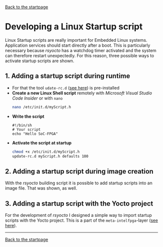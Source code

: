 [Back to the startpage](https://github.com/robseb/rsyocto)

# Developing a Linux Startup script
Linux Startup scripts are really important for Embedded Linux systems. 
Application services should start directly after a boot. This is particularly necessary because *rsyocto* has a watchdog timer activated and the system can therefore restart unexpectedly.
For this reason, three possible ways to activate startup scripts are shown.

## 1. Adding a startup script during runtime
* For that the tool `udate-rc.d` ([see here](http://manpages.ubuntu.com/manpages/bionic/man8/update-rc.d.8.html)) is pre-installed
* **Create a new Linux Shell script** remotely with *Microsoft Visual Studio Code Insider* or with `nano`
  ````bash
  nano /etc/init.d/myScript.h
  ````
* **Write the script**
  ```console
  #!/bin/sh
  # Your script
  echo "Hello SoC-FPGA"
  ````
* **Activate the script at startup**
  ````bash
  chmod +x /etc/init.d/myScript.h
  update-rc.d myScript.h defaults 100

## 2. Adding a startup script during image creation
With the *rsyocto* building script it is possible to add startup scripts into an image file. 
That was shown, as well.

## 3. Adding a startup script with the Yocto project
For the development of *rsyocto* I designed a simple way to import startup scripts with the Yocto project. This is a part of the `meta-intelfpga`-layer ([see here](https://github.com/robseb/meta-intelfpga)).

___
 [Back to the startpage](https://github.com/robseb/rsyocto)
 

